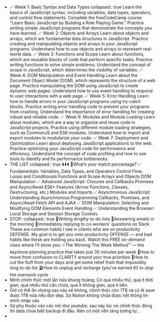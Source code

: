 - ✅ Week 1: Basic Syntax and Data Types
  collapsed:: true
  Learn the basics of JavaScript syntax, including variables, data types, operators, and control flow statements.
  Complete the freeCodeCamp course “Learn Basic JavaScript by Building a Role Playing Game.”
  Practice writing simple JavaScript programs that demonstrate the concepts you have learned.
  ✅ Week 2: Objects and Arrays
  Learn about objects and arrays, which are fundamental data structures in JavaScript.
  Practice creating and manipulating objects and arrays in your JavaScript programs.
  Understand how to use objects and arrays to represent real-world data.
  ✅ Week 3: Functions and Scope
  Learn about functions, which are reusable blocks of code that perform specific tasks.
  Practice writing functions to solve simple problems.
  Understand the concept of scope in JavaScript, which determines the visibility of variables.
  ✅ Week 4: DOM Manipulation and Event Handling
  Learn about the Document Object Model (DOM), which represents the structure of a web page.
  Practice manipulating the DOM using JavaScript to create dynamic web pages.
  Understand how to use event handling to respond to user interactions with a web page.
  ✅ Week 5: Error Handling
  Learn how to handle errors in your JavaScript programs using try-catch blocks.
  Practice writing error handling code to prevent your programs from crashing.
  Understand the importance of error handling for creating robust and reliable code.
  ✅ Week 6: Modules and Module Loading
  Learn about modules, which are a way to organize and reuse code in JavaScript projects.
  Practice using different module loading strategies, such as CommonJS and ES6 modules.
  Understand how to import and export modules to modularize your code.
  ✅ Week 7: Deployment and Optimization
  Learn about deploying JavaScript applications to the web.
  Practice optimizing your JavaScript code for performance and efficiency.
  Understand the concept of code profiling and how to use tools to identify and fix performance bottlenecks.
- THE LIST
  collapsed:: true
  ⬇️⬇️⬇️
  📌What’s your match percentage?
  ✅ Fundamentals:
  Variables, Data Types, and Operators
  Control Flow: Loops and Conditionals
  Functions and Scope
  Arrays and Objects
  DOM Manipulation
  ✅ Advanced JavaScript:
  Closures and Callbacks
  Promises and Async/Await
  ES6+ Features (Arrow Functions, Classes, Destructuring, etc.)
  Modules and Imports
  ✅ Asynchronous JavaScript:
  Understanding Asynchronous Programming
  Callbacks, Promises, and Async/Await
  Fetch API and AJAX
  ✅ DOM Manipulation:
  Selecting and Modifying DOM Elements
  Event Handling
  ✅ Understanding the Browser:
  Local Storage and Session Storage
  Cookies
- STOP: 
  collapsed:: true
  🛑Writing lengthy to-do lists
  🛑Answering emails in the morning 
  🛑Immediately replying to co-workers' questions on Slack 
  These are common habits I see in clients who are on productivity DEFENSE. My goal is to get you onto productivity OFFENSE — and bad habits like these are holding you back. 
  Watch this FREE on-demand class where I’ll show you: 
  ⭐️The Winning The Week Method™️ — the keystone planning practice that takes just 30 minutes per week
  💪How to move from confusion to CLARITY around your true priorities
  📝How to cut the fluff from your days and get some relief from that impossibly long to-do list
  🏖How to unplug and recharge (you’ve earned it!) to stop the overwork cycle
- Mình chính thức một lần nữa khủng hoảng. Có quá nhiều thứ, quá ít thời gian, quá nhiều thứ cần chứa, quá ít không gian, quá ít tiền.
- Giờ có thể ổn nhưng sau này sẽ không, chính thức còn 1TB và có lẽ save được 1TB nữa nếu dọn dẹp. Sợ Notion không chứa được hết thông tin mình nhập vào
- Sợ phụ thuộc vào các nơi như youtube, sau này lúc nó chính thức đóng thì data chưa biết backup đi đâu. Nên có một nền tảng tương tự...
-